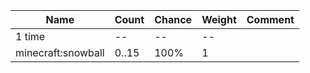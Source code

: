 | Name               | Count | Chance | Weight | Comment |
| ------------------ | ----- | ------ | ------ | ------- |
| 1 time             |    -- |     -- |     -- |         |
| minecraft:snowball | 0..15 |   100% |      1 |         |
